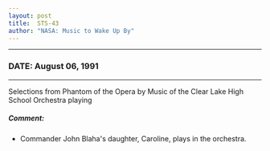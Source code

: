```yaml
---
layout: post
title:  STS-43
author: "NASA: Music to Wake Up By"
---
```


----
### DATE: August 06, 1991
----
Selections from Phantom of the Opera by Music of the Clear Lake High School Orchestra playing

##### Comment:
* Commander John Blaha's daughter, Caroline, plays in the orchestra.
